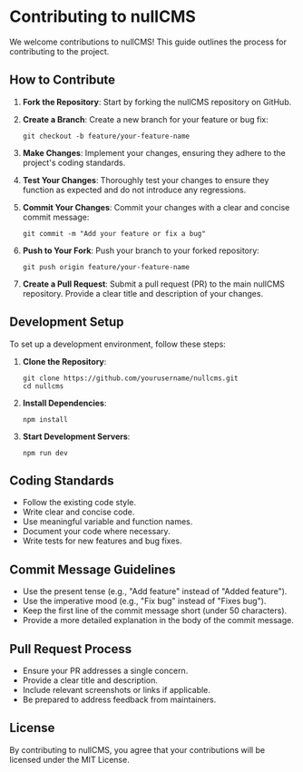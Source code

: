 # Contributing to nullCMS
We welcome contributions to nullCMS! This guide outlines the process for contributing to the project.


## How to Contribute
1. **Fork the Repository**: Start by forking the nullCMS repository on GitHub.

2. **Create a Branch**: Create a new branch for your feature or bug fix:
    ```
    git checkout -b feature/your-feature-name
    ```

3. **Make Changes**: Implement your changes, ensuring they adhere to the project's coding standards.

4. **Test Your Changes**: Thoroughly test your changes to ensure they function as expected and do not introduce any regressions.

5. **Commit Your Changes**: Commit your changes with a clear and concise commit message:
    ```
    git commit -m "Add your feature or fix a bug"
    ```

6. **Push to Your Fork**: Push your branch to your forked repository:
    ```
    git push origin feature/your-feature-name
    ```

7. **Create a Pull Request**: Submit a pull request (PR) to the main nullCMS repository. Provide a clear title and description of your changes.

## Development Setup
To set up a development environment, follow these steps:

1. **Clone the Repository**:
    ```
    git clone https://github.com/yourusername/nullcms.git
    cd nullcms
    ```

2. **Install Dependencies**:
    ```
    npm install
    ```

3. **Start Development Servers**:
    ```
    npm run dev
    ```

## Coding Standards
- Follow the existing code style.
- Write clear and concise code.
- Use meaningful variable and function names.
- Document your code where necessary.
- Write tests for new features and bug fixes.

## Commit Message Guidelines
- Use the present tense (e.g., "Add feature" instead of "Added feature").
- Use the imperative mood (e.g., "Fix bug" instead of "Fixes bug").
- Keep the first line of the commit message short (under 50 characters).
- Provide a more detailed explanation in the body of the commit message.

## Pull Request Process
- Ensure your PR addresses a single concern.
- Provide a clear title and description.
- Include relevant screenshots or links if applicable.
- Be prepared to address feedback from maintainers.

## License
By contributing to nullCMS, you agree that your contributions will be licensed under the MIT License.